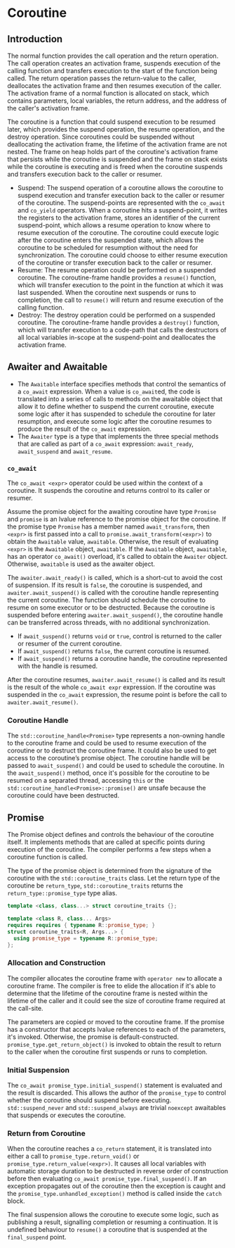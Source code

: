 # Coroutine

## Introduction

The normal function provides the call operation and the return operation. The call operation creates an activation frame, suspends execution of the calling function and transfers execution to the start of the function being called. The return operation passes the return-value to the caller, deallocates the activation frame and then resumes execution of the caller. The activation frame of a normal function is allocated on stack, which contains parameters, local variables, the return address, and the address of the caller's activation frame.

The coroutine is a function that could suspend execution to be resumed later, which provides the suspend operation, the resume operation, and the destroy operation. Since coroutines could be suspended without deallocating the activation frame, the lifetime of the activation frame are not nested. The frame on heap holds part of the coroutine's activation frame that persists while the coroutine is suspended and the frame on stack exists while the coroutine is executing and is freed when the coroutine suspends and transfers execution back to the caller or resumer.

- Suspend: The suspend operation of a coroutine allows the coroutine to suspend execution and transfer execution back to the caller or resumer of the coroutine. The suspend-points are represented with the `co_await` and `co_yield` operators. When a coroutine hits a suspend-point, it writes the registers to the activation frame, stores an identifier of the current suspend-point, which allows a resume operation to know where to resume execution of the coroutine. The coroutine could execute logic after the coroutine enters the suspended state, which allows the coroutine to be scheduled for resumption without the need for synchronization. The coroutine could choose to either resume execution of the coroutine or transfer execution back to the caller or resumer.
- Resume: The resume operation could be performed on a suspended coroutine. The coroutine-frame handle provides a `resume()` function, which will transfer execution to the point in the function at which it was last suspended. When the coroutine next suspends or runs to completion, the call to `resume()` will return and resume execution of the calling function.
- Destroy: The destroy operation could be performed on a suspended coroutine. The coroutine-frame handle provides a `destroy()` function, which will transfer execution to a code-path that calls the destructors of all local variables in-scope at the suspend-point and deallocates the activation frame.

## Awaiter and Awaitable

- The `Awaitable` interface specifies methods that control the semantics of a `co_await` expression. When a value is `co_await`ed, the code is translated into a series of calls to methods on the awaitable object that allow it to define whether to suspend the current coroutine, execute some logic after it has suspended to schedule the coroutine for later resumption, and execute some logic after the coroutine resumes to produce the result of the `co_await` expression.
- The `Awaiter` type is a type that implements the three special methods that are called as part of a `co_await` expression: `await_ready`, `await_suspend` and `await_resume`.

### `co_await`

The `co_await <expr>` operator could be used within the context of a coroutine. It suspends the coroutine and returns control to its caller or resumer.

Assume the promise object for the awaiting coroutine have type `Promise` and `promise` is an lvalue reference to the promise object for the coroutine. If the promise type `Promise` has a member named `await_transform`, then `<expr>` is first passed into a call to `promise.await_transform(<expr>)` to obtain the `Awaitable` value, `awaitable`. Otherwise, the result of evaluating `<expr>` is the `Awaitable` object, `awaitable`. If the `Awaitable` object, `awaitable`, has an operator `co_await()` overload, it's called to obtain the `Awaiter` object. Otherwise, `awaitable` is used as the awaiter object.

The `awaiter.await_ready()` is called, which is a short-cut to avoid the cost of suspension. If its result is `false`, the coroutine is suspended, and `awaiter.await_suspend()` is called with the coroutine handle representing the current coroutine. The function should schedule the coroutine to resume on some executor or to be destructed. Because the coroutine is suspended before entering `awaiter.await_suspend()`, the coroutine handle can be transferred across threads, with no additional synchronization.

- If `await_suspend()` returns `void` or `true`, control is returned to the caller or resumer of the current coroutine.
- If `await_suspend()` returns `false`, the current coroutine is resumed.
- If `await_suspend()` returns a coroutine handle, the coroutine represented with the handle is resumed.

After the coroutine resumes, `awaiter.await_resume()` is called and its result is the result of the whole `co_await expr` expression. If the coroutine was suspended in the `co_await` expression, the resume point is before the call to `awaiter.await_resume()`.

### Coroutine Handle

The `std::coroutine_handle<Promise>` type represents a non-owning handle to the coroutine frame and could be used to resume execution of the coroutine or to destruct the coroutine frame. It could also be used to get access to the coroutine’s promise object. The coroutine handle will be passed to `await_suspend()` and could be used to schedule the coroutine. In the `await_suspend()` method, once it's possible for the coroutine to be resumed on a separated thread, accessing `this` or the `std::coroutine_handle<Promise>::promise()` are unsafe because the coroutine could have been destructed.

## Promise

The Promise object defines and controls the behaviour of the coroutine itself. It implements methods that are called at specific points during execution of the coroutine. The compiler performs a few steps when a coroutine function is called.

The type of the promise object is determined from the signature of the coroutine with the `std::coroutine_traits` class. Let the return type of the coroutine be `return_type`, `std::coroutine_traits` returns the `return_type::promise_type` type alias.

```cpp
template <class, class...> struct coroutine_traits {};

template <class R, class... Args>
requires requires { typename R::promise_type; }
struct coroutine_traits<R, Args...> {
  using promise_type = typename R::promise_type;
};
```

### Allocation and Construction

The compiler allocates the coroutine frame with `operator new` to allocate a coroutine frame. The compiler is free to elide the allocation if it's able to determine that the lifetime of the coroutine frame is nested within the lifetime of the caller and it could see the size of coroutine frame required at the call-site.

The parameters are copied or moved to the coroutine frame. If the promise has a constructor that accepts lvalue references to each of the parameters, it's invoked. Otherwise, the promise is default-constructed. `promise_type.get_return_object()` is invoked to obtain the result to return to the caller when the coroutine first suspends or runs to completion.

### Initial Suspension

The `co_await promise_type.initial_suspend()` statement is evaluated and the result is discarded. This allows the author of the `promise_type` to control whether the coroutine should suspend before executing. `std::suspend_never` and `std::suspend_always` are trivial `noexcept` awaitables that suspends or executes the coroutine.

### Return from Coroutine

When the coroutine reaches a `co_return` statement, it is translated into either a call to `promise_type.return_void()` or `promise_type.return_value(<expr>)`. It causes all local variables with automatic storage duration to be destructed in reverse order of construction before then evaluating `co_await promise_type.final_suspend()`. If an exception propagates out of the coroutine then the exception is caught and the `promise_type.unhandled_exception()` method is called inside the `catch` block.

The final suspension allows the coroutine to execute some logic, such as publishing a result, signalling completion or resuming a continuation. It is undefined behaviour to `resume()` a coroutine that is suspended at the `final_suspend` point.
